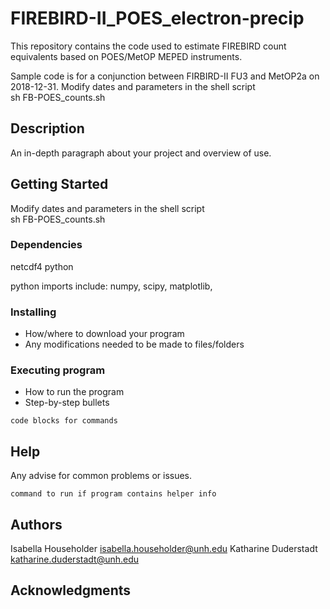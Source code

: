 # FIREBIRD-II_POES_electron-precip


This repository contains the code used to estimate FIREBIRD count equivalents 
based on POES/MetOP MEPED instruments. 

Sample code is for a conjunction between FIRBIRD-II FU3 and MetOP2a on 2018-12-31.
Modify dates and parameters in the shell script  
      sh FB-POES_counts.sh

## Description

An in-depth paragraph about your project and overview of use.

## Getting Started

Modify dates and parameters in the shell script  
      sh FB-POES_counts.sh

### Dependencies

netcdf4
python 

python imports include: numpy, scipy, matplotlib, 

### Installing

* How/where to download your program
* Any modifications needed to be made to files/folders

### Executing program

* How to run the program
* Step-by-step bullets
```
code blocks for commands
```

## Help

Any advise for common problems or issues.
```
command to run if program contains helper info
```

## Authors

Isabella Householder   isabella.householder@unh.edu 
Katharine Duderstadt   katharine.duderstadt@unh.edu


## Acknowledgments







